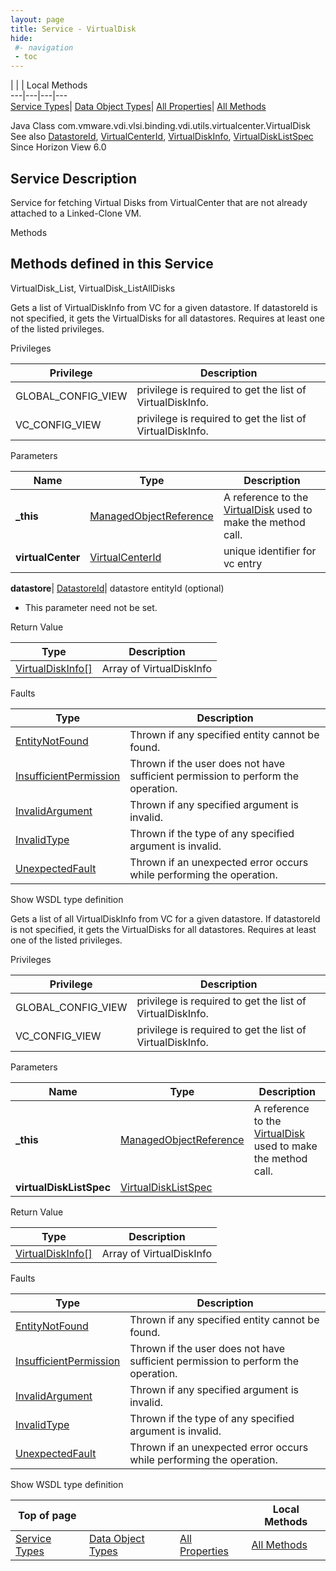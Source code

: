 ```yaml
---
layout: page
title: Service - VirtualDisk
hide:
 #- navigation
 - toc
---
```


  
| | | Local Methods  
---|---|---|---  
[Service Types](index-mo_types.md)| [Data Object Types](index-do_types.md)| [All Properties](index-properties.md)| [All Methods](index-methods.md)  
  



Java Class
    com.vmware.vdi.vlsi.binding.vdi.utils.virtualcenter.VirtualDisk
See also
     [DatastoreId](vdi.entity.DatastoreId.md), [VirtualCenterId](vdi.entity.VirtualCenterId.md), [VirtualDiskInfo](vdi.utils.virtualcenter.VirtualDisk.VirtualDiskInfo.md), [VirtualDiskListSpec](vdi.utils.virtualcenter.VirtualDisk.VirtualDiskListSpec.md)
Since 
    Horizon View 6.0

  


## Service Description

Service for fetching Virtual Disks from VirtualCenter that are not already attached to a Linked-Clone VM. 

Methods

Methods defined in this Service   
---  
VirtualDisk_List, VirtualDisk_ListAllDisks  
  



Gets a list of VirtualDiskInfo from VC for a given datastore. If datastoreId is not specified, it gets the VirtualDisks for all datastores. Requires at least one of the listed privileges. 

Privileges 

Privilege |  Description   
---|---  
GLOBAL_CONFIG_VIEW|  privilege is required to get the list of VirtualDiskInfo.   
VC_CONFIG_VIEW|  privilege is required to get the list of VirtualDiskInfo.   
  


Parameters 

Name| Type| Description  
---|---|---  
**_this**| [ManagedObjectReference](vmodl.ManagedObjectReference.md)|  A reference to the [VirtualDisk](vdi.utils.virtualcenter.VirtualDisk.md) used to make the method call.   
**virtualCenter**| [VirtualCenterId](vdi.entity.VirtualCenterId.md)|  unique identifier for vc entry   
  
**datastore**| [DatastoreId](vdi.entity.DatastoreId.md)|  datastore entityId (optional)   


  * This parameter need not be set.

  
  


Return Value 

Type |  Description   
---|---  
[VirtualDiskInfo[]](vdi.utils.virtualcenter.VirtualDisk.VirtualDiskInfo.md)| Array of VirtualDiskInfo  
  


Faults 

Type |  Description   
---|---  
[EntityNotFound](vdi.fault.EntityNotFound.md)| Thrown if any specified entity cannot be found.  
[InsufficientPermission](vdi.fault.InsufficientPermission.md)| Thrown if the user does not have sufficient permission to perform the operation.  
[InvalidArgument](vdi.fault.InvalidArgument.md)| Thrown if any specified argument is invalid.  
[InvalidType](vdi.fault.InvalidType.md)| Thrown if the type of any specified argument is invalid.  
[UnexpectedFault](vdi.fault.UnexpectedFault.md)| Thrown if an unexpected error occurs while performing the operation.  
  
Show WSDL type definition

  
  
  



Gets a list of all VirtualDiskInfo from VC for a given datastore. If datastoreId is not specified, it gets the VirtualDisks for all datastores. Requires at least one of the listed privileges. 

Privileges 

Privilege |  Description   
---|---  
GLOBAL_CONFIG_VIEW|  privilege is required to get the list of VirtualDiskInfo.   
VC_CONFIG_VIEW|  privilege is required to get the list of VirtualDiskInfo.   
  


Parameters 

Name| Type| Description  
---|---|---  
**_this**| [ManagedObjectReference](vmodl.ManagedObjectReference.md)|  A reference to the [VirtualDisk](vdi.utils.virtualcenter.VirtualDisk.md) used to make the method call.   
**virtualDiskListSpec**| [VirtualDiskListSpec](vdi.utils.virtualcenter.VirtualDisk.VirtualDiskListSpec.md)|    
  
  


Return Value 

Type |  Description   
---|---  
[VirtualDiskInfo[]](vdi.utils.virtualcenter.VirtualDisk.VirtualDiskInfo.md)| Array of VirtualDiskInfo  
  


Faults 

Type |  Description   
---|---  
[EntityNotFound](vdi.fault.EntityNotFound.md)| Thrown if any specified entity cannot be found.  
[InsufficientPermission](vdi.fault.InsufficientPermission.md)| Thrown if the user does not have sufficient permission to perform the operation.  
[InvalidArgument](vdi.fault.InvalidArgument.md)| Thrown if any specified argument is invalid.  
[InvalidType](vdi.fault.InvalidType.md)| Thrown if the type of any specified argument is invalid.  
[UnexpectedFault](vdi.fault.UnexpectedFault.md)| Thrown if an unexpected error occurs while performing the operation.  
  
Show WSDL type definition

  
  
  
  
Top of page| | | Local Methods  
---|---|---|---  
[Service Types](index-mo_types.md)| [Data Object Types](index-do_types.md)| [All Properties](index-properties.md)| [All Methods](index-methods.md)  
  
  


